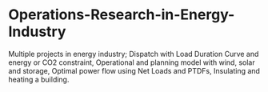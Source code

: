 # Operations-Research-in-Energy-Industry
Multiple projects in energy industry;  Dispatch with Load Duration Curve and energy or CO2 constraint, Operational and planning model with wind, solar and storage, Optimal power flow using Net Loads and PTDFs, Insulating and heating a building.
